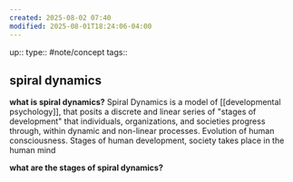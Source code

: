 ```yaml
---
created: 2025-08-02 07:40
modified: 2025-08-01T18:24:06-04:00
---
```

up:: 
type:: #note/concept 
tags::
## spiral dynamics


**what is spiral dynamics?**
Spiral Dynamics is a model of [[developmental psychology]], that posits a discrete and linear series of "stages of development" that individuals, organizations, and societies progress through, within dynamic and non-linear processes. Evolution of human consciousness.
Stages of human development,
society takes place in the human mind

**what are the stages of spiral dynamics?**